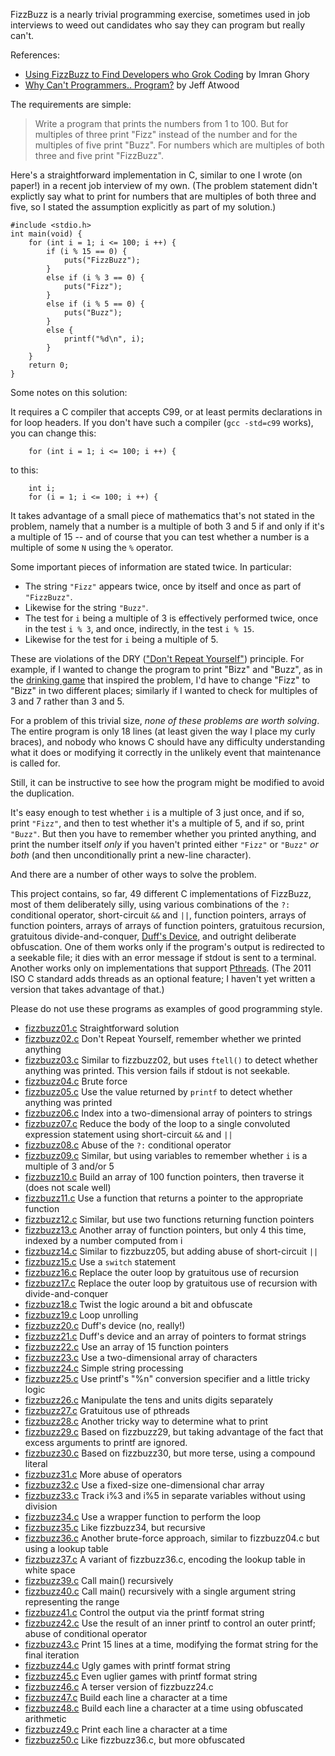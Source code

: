 FizzBuzz is a nearly trivial programming exercise, sometimes used in
job interviews to weed out candidates who say they can program but
really can't.

References:

* [Using FizzBuzz to Find Developers who Grok Coding](http://imranontech.com/2007/01/24/using-fizzbuzz-to-find-developers-who-grok-coding/) by Imran Ghory
* [Why Can't Programmers.. Program?](http://www.codinghorror.com/blog/2007/02/why-cant-programmers-program.html) by Jeff Atwood

The requirements are simple:

> Write a program that prints the numbers from 1 to 100. But for multiples
> of three print "Fizz" instead of the number and for the multiples of
> five print "Buzz". For numbers which are multiples of both three and
> five print "FizzBuzz".

Here's a straightforward implementation in C, similar to one I wrote
(on paper!) in a recent job interview of my own.  (The problem
statement didn't explictly say what to print for numbers that are
multiples of both three and five, so I stated the assumption explicitly
as part of my solution.)

    #include <stdio.h>
    int main(void) {
        for (int i = 1; i <= 100; i ++) {
            if (i % 15 == 0) {
                puts("FizzBuzz");
            }
            else if (i % 3 == 0) {
                puts("Fizz");
            }
            else if (i % 5 == 0) {
                puts("Buzz");
            }
            else {
                printf("%d\n", i);
            }
        }
        return 0;
    }

Some notes on this solution:

It requires a C compiler that accepts C99, or at least permits
declarations in for loop headers.  If you don't have such a compiler
(`gcc -std=c99` works), you can change this:

        for (int i = 1; i <= 100; i ++) {

to this:

        int i;
        for (i = 1; i <= 100; i ++) {

It takes advantage of a small piece of mathematics that's not stated
in the problem, namely that a number is a multiple of both 3 and 5
if and only if it's a multiple of 15 -- and of course that you can
test whether a number is a multiple of some `N` using the `%` operator.

Some important pieces of information are stated twice.  In particular:

* The string `"Fizz"` appears twice, once by itself and once as part of `"FizzBuzz"`.
* Likewise for the string `"Buzz"`.
* The test for `i` being a multiple of 3 is effectively performed
  twice, once in the test `i % 3`, and once, indirectly, in the test
  `i % 15`.
* Likewise for the test for `i` being a multiple of 5.

These are violations of the DRY (["Don't Repeat
Yourself"](http://en.wikipedia.org/wiki/DRY)) principle.  For example,
if I wanted to change the program to print "Bizz" and "Buzz",
as in the [drinking game](http://en.wikipedia.org/wiki/Bizz_Buzz)
that inspired the problem, I'd have to change "Fizz" to "Bizz" in
two different places; similarly if I wanted to check for multiples
of 3 and 7 rather than 3 and 5.

For a problem of this trivial size, *none of these problems are
worth solving*.  The entire program is only 18 lines (at least given
the way I place my curly braces), and nobody who knows C should have
any difficulty understanding what it does or modifying it correctly
in the unlikely event that maintenance is called for.

Still, it can be instructive to see how the program might be modified
to avoid the duplication.

It's easy enough to test whether `i` is a multiple of 3 just once,
and if so, print `"Fizz"`, and then to test whether it's a multiple
of 5, and if so, print `"Buzz"`.  But then you have to remember
whether you printed anything, and print the number itself *only*
if you haven't printed either `"Fizz"` or `"Buzz"` *or both* (and
then unconditionally print a new-line character).

And there are a number of other ways to solve the problem.

This project contains, so far, 49 different C implementations of
FizzBuzz, most of them deliberately silly, using various combinations
of the `?:` conditional operator, short-circuit `&&` and `||`, function
pointers, arrays of function pointers, arrays of arrays of function
pointers, gratuitous recursion, gratuitous divide-and-conquer, [Duff's
Device](http://en.wikipedia.org/wiki/Duff%27s_device), and outright
deliberate obfuscation.  One of them works only if the program's output
is redirected to a seekable file; it dies with an error message if
stdout is sent to a terminal.  Another works only on implementations
that support [Pthreads](http://en.wikipedia.org/wiki/Pthreads).
(The 2011 ISO C standard adds threads as an optional feature;
I haven't yet written a version that takes advantage of that.)

Please do not use these programs as examples of good programming style.

* [fizzbuzz01.c](https://github.com/Keith-S-Thompson/fizzbuzz-c/blob/master/fizzbuzz01.c)
  Straightforward solution
* [fizzbuzz02.c](https://github.com/Keith-S-Thompson/fizzbuzz-c/blob/master/fizzbuzz02.c)
  Don't Repeat Yourself, remember whether we printed anything
* [fizzbuzz03.c](https://github.com/Keith-S-Thompson/fizzbuzz-c/blob/master/fizzbuzz03.c)
  Similar to fizzbuzz02, but uses `ftell()` to detect whether anything was printed.  This version fails if stdout is not seekable.
* [fizzbuzz04.c](https://github.com/Keith-S-Thompson/fizzbuzz-c/blob/master/fizzbuzz04.c)
  Brute force
* [fizzbuzz05.c](https://github.com/Keith-S-Thompson/fizzbuzz-c/blob/master/fizzbuzz05.c)
  Use the value returned by `printf` to detect whether anything was printed
* [fizzbuzz06.c](https://github.com/Keith-S-Thompson/fizzbuzz-c/blob/master/fizzbuzz06.c)
  Index into a two-dimensional array of pointers to strings
* [fizzbuzz07.c](https://github.com/Keith-S-Thompson/fizzbuzz-c/blob/master/fizzbuzz07.c)
  Reduce the body of the loop to a single convoluted expression statement using short-circuit `&&` and `||`
* [fizzbuzz08.c](https://github.com/Keith-S-Thompson/fizzbuzz-c/blob/master/fizzbuzz08.c)
  Abuse of the `?:` conditional operator
* [fizzbuzz09.c](https://github.com/Keith-S-Thompson/fizzbuzz-c/blob/master/fizzbuzz09.c)
  Similar, but using variables to remember whether `i` is a multiple of 3 and/or 5
* [fizzbuzz10.c](https://github.com/Keith-S-Thompson/fizzbuzz-c/blob/master/fizzbuzz10.c)
  Build an array of 100 function pointers, then traverse it (does not scale well)
* [fizzbuzz11.c](https://github.com/Keith-S-Thompson/fizzbuzz-c/blob/master/fizzbuzz11.c)
  Use a function that returns a pointer to the appropriate function
* [fizzbuzz12.c](https://github.com/Keith-S-Thompson/fizzbuzz-c/blob/master/fizzbuzz12.c)
  Similar, but use two functions returning function pointers
* [fizzbuzz13.c](https://github.com/Keith-S-Thompson/fizzbuzz-c/blob/master/fizzbuzz13.c)
  Another array of function pointers, but only 4 this time, indexed by a number computed from i
* [fizzbuzz14.c](https://github.com/Keith-S-Thompson/fizzbuzz-c/blob/master/fizzbuzz14.c)
  Similar to fizzbuzz05, but adding abuse of short-circuit `||`
* [fizzbuzz15.c](https://github.com/Keith-S-Thompson/fizzbuzz-c/blob/master/fizzbuzz15.c)
  Use a `switch` statement
* [fizzbuzz16.c](https://github.com/Keith-S-Thompson/fizzbuzz-c/blob/master/fizzbuzz16.c)
  Replace the outer loop by gratuitous use of recursion
* [fizzbuzz17.c](https://github.com/Keith-S-Thompson/fizzbuzz-c/blob/master/fizzbuzz17.c)
  Replace the outer loop by gratuitous use of recursion with divide-and-conquer
* [fizzbuzz18.c](https://github.com/Keith-S-Thompson/fizzbuzz-c/blob/master/fizzbuzz18.c)
  Twist the logic around a bit and obfuscate
* [fizzbuzz19.c](https://github.com/Keith-S-Thompson/fizzbuzz-c/blob/master/fizzbuzz19.c)
  Loop unrolling
* [fizzbuzz20.c](https://github.com/Keith-S-Thompson/fizzbuzz-c/blob/master/fizzbuzz20.c)
  Duff's device (no, really!)
* [fizzbuzz21.c](https://github.com/Keith-S-Thompson/fizzbuzz-c/blob/master/fizzbuzz21.c)
  Duff's device and an array of pointers to format strings
* [fizzbuzz22.c](https://github.com/Keith-S-Thompson/fizzbuzz-c/blob/master/fizzbuzz22.c)
  Use an array of 15 function pointers
* [fizzbuzz23.c](https://github.com/Keith-S-Thompson/fizzbuzz-c/blob/master/fizzbuzz23.c)
  Use a two-dimensional array of characters
* [fizzbuzz24.c](https://github.com/Keith-S-Thompson/fizzbuzz-c/blob/master/fizzbuzz24.c)
  Simple string processing
* [fizzbuzz25.c](https://github.com/Keith-S-Thompson/fizzbuzz-c/blob/master/fizzbuzz25.c)
  Use printf's "%n" conversion specifier and a little tricky logic
* [fizzbuzz26.c](https://github.com/Keith-S-Thompson/fizzbuzz-c/blob/master/fizzbuzz26.c)
  Manipulate the tens and units digits separately
* [fizzbuzz27.c](https://github.com/Keith-S-Thompson/fizzbuzz-c/blob/master/fizzbuzz27.c)
  Gratuitous use of pthreads
* [fizzbuzz28.c](https://github.com/Keith-S-Thompson/fizzbuzz-c/blob/master/fizzbuzz28.c)
  Another tricky way to determine what to print
* [fizzbuzz29.c](https://github.com/Keith-S-Thompson/fizzbuzz-c/blob/master/fizzbuzz29.c)
  Based on fizzbuzz29, but taking advantage of the fact that excess arguments to printf are ignored.
* [fizzbuzz30.c](https://github.com/Keith-S-Thompson/fizzbuzz-c/blob/master/fizzbuzz30.c)
  Based on fizzbuzz30, but more terse, using a compound literal
* [fizzbuzz31.c](https://github.com/Keith-S-Thompson/fizzbuzz-c/blob/master/fizzbuzz31.c)
  More abuse of operators
* [fizzbuzz32.c](https://github.com/Keith-S-Thompson/fizzbuzz-c/blob/master/fizzbuzz32.c)
  Use a fixed-size one-dimensional char array
* [fizzbuzz33.c](https://github.com/Keith-S-Thompson/fizzbuzz-c/blob/master/fizzbuzz33.c)
  Track i%3 and i%5 in separate variables without using division
* [fizzbuzz34.c](https://github.com/Keith-S-Thompson/fizzbuzz-c/blob/master/fizzbuzz34.c)
  Use a wrapper function to perform the loop
* [fizzbuzz35.c](https://github.com/Keith-S-Thompson/fizzbuzz-c/blob/master/fizzbuzz35.c)
  Like fizzbuzz34, but recursive
* [fizzbuzz36.c](https://github.com/Keith-S-Thompson/fizzbuzz-c/blob/master/fizzbuzz36.c)
  Another brute-force approach, similar to fizzbuzz04.c but using a lookup table
* [fizzbuzz37.c](https://github.com/Keith-S-Thompson/fizzbuzz-c/blob/master/fizzbuzz37.c)
  A variant of fizzbuzz36.c, encoding the lookup table in white space
* [fizzbuzz39.c](https://github.com/Keith-S-Thompson/fizzbuzz-c/blob/master/fizzbuzz39.c)
  Call main() recursively
* [fizzbuzz40.c](https://github.com/Keith-S-Thompson/fizzbuzz-c/blob/master/fizzbuzz40.c)
  Call main() recursively with a single argument string representing the range
* [fizzbuzz41.c](https://github.com/Keith-S-Thompson/fizzbuzz-c/blob/master/fizzbuzz41.c)
  Control the output via the printf format string
* [fizzbuzz42.c](https://github.com/Keith-S-Thompson/fizzbuzz-c/blob/master/fizzbuzz42.c)
  Use the result of an inner printf to control an outer printf; abuse of conditional operator
* [fizzbuzz43.c](https://github.com/Keith-S-Thompson/fizzbuzz-c/blob/master/fizzbuzz43.c)
  Print 15 lines at a time, modifying the format string for the final iteration
* [fizzbuzz44.c](https://github.com/Keith-S-Thompson/fizzbuzz-c/blob/master/fizzbuzz44.c)
  Ugly games with printf format string
* [fizzbuzz45.c](https://github.com/Keith-S-Thompson/fizzbuzz-c/blob/master/fizzbuzz45.c)
  Even uglier games with printf format string
* [fizzbuzz46.c](https://github.com/Keith-S-Thompson/fizzbuzz-c/blob/master/fizzbuzz46.c)
  A terser version of fizzbuzz24.c
* [fizzbuzz47.c](https://github.com/Keith-S-Thompson/fizzbuzz-c/blob/master/fizzbuzz47.c)
  Build each line a character at a time
* [fizzbuzz48.c](https://github.com/Keith-S-Thompson/fizzbuzz-c/blob/master/fizzbuzz48.c)
  Build each line a character at a time using obfuscated arithmetic
* [fizzbuzz49.c](https://github.com/Keith-S-Thompson/fizzbuzz-c/blob/master/fizzbuzz49.c)
  Print each line a character at a time
* [fizzbuzz50.c](https://github.com/Keith-S-Thompson/fizzbuzz-c/blob/master/fizzbuzz50.c)
  Like fizzbuzz36.c, but more obfuscated
